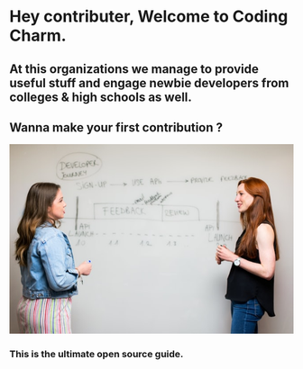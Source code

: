 <h1>Hey contributer, Welcome to Coding Charm.</h1>
<h2>At this organizations we manage to provide useful stuff and engage newbie developers from colleges & high schools as well.</h2>

<h2>Wanna make your first contribution ?</h2>
<img src='opensource.jpg'></img>

<h3>This is the ultimate open source guide.</h3>
